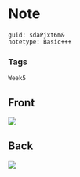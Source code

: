 # Note
```
guid: sdaPjxt6m&
notetype: Basic+++
```

### Tags
```
Week5
```

## Front
<img src="paste-d7628260de50ebfe51567a3f5ce8297549102015.jpg">

## Back
<img src="paste-7fe5663ca8495634adbe3deabc77e1602e8b5a0d.jpg">
